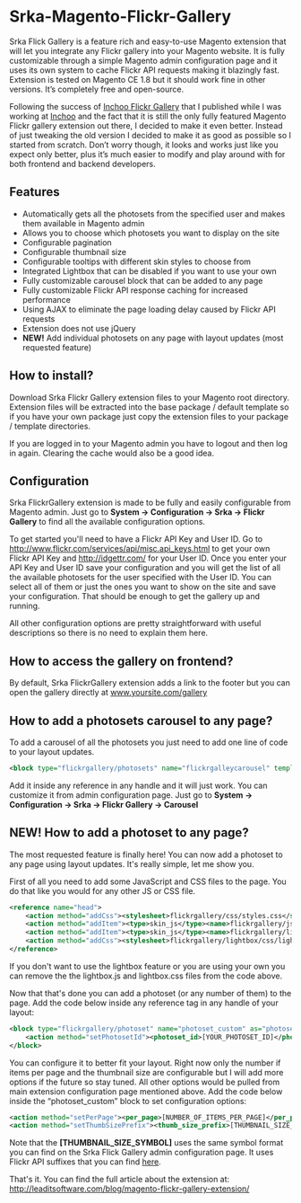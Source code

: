 Srka-Magento-Flickr-Gallery
===========================

Srka Flick Gallery is a feature rich and easy-to-use Magento extension that will let you integrate any Flickr gallery into your Magento website. It is fully customizable through a simple Magento admin configuration page and it uses its own system to cache Flickr API requests making it blazingly fast. Extension is tested on Magento CE 1.8 but it should work fine in other versions. It’s completely free and open-source.

Following the success of <a href="https://github.com/srka/Inchoo-Flickr-Gallery" target="_blank">Inchoo Flickr Gallery</a> that I published while I was working at <a href="http://inchoo.net/" target="_blank">Inchoo</a> and the fact that it is still the only fully featured Magento Flickr gallery extension out there, I decided to make it even better. Instead of just tweaking the old version I decided to make it as good as possible so I started from scratch. Don’t worry though, it looks and works just like you expect only better, plus it’s much easier to modify and play around with for both frontend and backend developers.

Features
--------
  * Automatically gets all the photosets from the specified user and makes them available in Magento admin
  * Allows you to choose which photosets you want to display on the site
  * Configurable pagination
  * Configurable thumbnail size
  * Configurable tooltips with different skin styles to choose from
  * Integrated Lightbox that can be disabled if you want to use your own
  * Fully customizable carousel block that can be added to any page
  * Fully customizable Flickr API response caching for increased performance
  * Using AJAX to eliminate the page loading delay caused by Flickr API requests
  * Extension does not use jQuery
  * <strong>NEW!</strong> Add individual photosets on any page with layout updates (most requested feature)

  
How to install?
---------------
Download Srka Flickr Gallery extension files to your Magento root directory. Extension files will be extracted into the base package / default template so if you have your own package just copy the extension files to your package / template directories.

If you are logged in to your Magento admin you have to logout and then log in again. Clearing the cache would also be a good idea.


Configuration
-------------
Srka FlickrGallery extension is made to be fully and easily configurable from Magento admin. Just go to <strong>System -> Configuration -> Srka -> Flickr Gallery</strong> to find all the available configuration options.

To get started you'll need to have a Flickr API Key and User ID. Go to http://www.flickr.com/services/api/misc.api_keys.html to get your own Flickr API Key and http://idgettr.com/ for your User ID. Once you enter your API Key and User ID save your configuration and you will get the list of all the available photosets for the user specified with the User ID. You can select all of them or just the ones you want to show on the site and save your configuration. That should be enough to get the gallery up and running.

All other configuration options are pretty straightforward with useful descriptions so there is no need to explain them here.


How to access the gallery on frontend?
--------------------------------------
By default, Srka FlickrGallery extension adds a link to the footer but you can open the gallery directly at www.yoursite.com/gallery


How to add a photosets carousel to any page?
--------------------------------------------
To add a carousel of all the photosets you just need to add one line of code to your layout updates.
````` XML	
<block type="flickrgallery/photosets" name="flickrgalleycarousel" template="flickrgallery/carousel.phtml"/>
`````

Add it inside any reference in any handle and it will just work. You can customize it from admin configuration page. Just go to <strong>System -> Configuration -> Srka -> Flickr Gallery -> Carousel</strong>


NEW! How to add a photoset to any page?
---------------------------------------
The most requested feature is finally here! You can now add a photoset to any page using layout updates. It's really simple, let me show you.

First of all you need to add some JavaScript and CSS files to the page. You do that like you would for any other JS or CSS file.
````` XML	
<reference name="head">
    <action method="addCss"><stylesheet>flickrgallery/css/styles.css</stylesheet></action>
    <action method="addItem"><type>skin_js</type><name>flickrgallery/js/script.js</name></action>
    <action method="addItem"><type>skin_js</type><name>flickrgallery/lightbox/js/lightbox.js</name></action>
    <action method="addCss"><stylesheet>flickrgallery/lightbox/css/lightbox.css</stylesheet></action>
</reference>
`````

If you don't want to use the lightbox feature or you are using your own you can remove the the lightbox.js and lightbox.css files from the code above.

Now that that's done you can add a photoset (or any number of them) to the page. Add the code below inside any reference tag in any handle of your layout:
````` XML
<block type="flickrgallery/photoset" name="photoset_custom" as="photosetCustom" template="flickrgallery/photoset.phtml">
    <action method="setPhotosetId"><photoset_id>[YOUR_PHOTOSET_ID]</photoset_id></action>
</block>
`````

You can configure it to better fit your layout. Right now only the number if items per page and the thumbnail size are configurable but I will add more options if the future so stay tuned. All other options would be pulled from main extension configuration page mentioned above. Add the code below inside the “photoset_custom” block to set configuration options:
````` XML	
<action method="setPerPage"><per_page>[NUMBER_OF_ITEMS_PER_PAGE]</per_page></action>
<action method="setThumbSizePrefix"><thumb_size_prefix>[THUMBNAIL_SIZE_SYMBOL]</thumb_size_prefix></action>
`````

Note that the <strong>[THUMBNAIL_SIZE_SYMBOL]</strong> uses the same symbol format you can find on the Srka Flick Gallery admin configuration page. It uses Flickr API suffixes that you can find <a href="http://www.flickr.com/services/api/misc.urls.html" target="_blank">here</a>.


That's it. You can find the full article about the extension at: http://leaditsoftware.com/blog/magento-flickr-gallery-extension/

